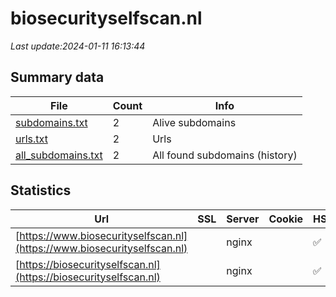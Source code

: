 # biosecurityselfscan.nl
*Last update:2024-01-11 16:13:44*
## Summary data
| File       | Count | Info |
|------------|-------|------|
|[subdomains.txt](/data/biosecurityselfscan/subdomains.txt)|2|Alive subdomains|
|[urls.txt](/data/biosecurityselfscan/urls.txt)|2|Urls|
|[all_subdomains.txt](/data/biosecurityselfscan/all_subdomains.txt)|2|All found subdomains (history)|
## Statistics
| Url | SSL | Server | Cookie | HSTS | CSP | XFO | XXP | RP | Tech |
|------------|-------|------|------|------|------|------|------|------|------|
|[https://www.biosecurityselfscan.nl](https://www.biosecurityselfscan.nl)| |nginx| |:white_check_mark: | | | | |:white_check_mark: | |HSTS Nginx| |
|[https://biosecurityselfscan.nl](https://biosecurityselfscan.nl)| |nginx| |:white_check_mark: | | | | |:white_check_mark: | |HSTS Nginx| |